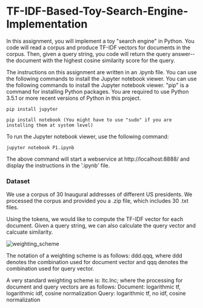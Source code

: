 # TF-IDF-Based-Toy-Search-Engine-Implementation

In this assignment, you will implement a toy "search engine" in Python. You code will read a corpus and produce TF-IDF vectors for documents in the corpus. Then, given a query string, you code will return the query answer--the document with the highest cosine similarity score for the query. 

The instructions on this assignment are written in an .ipynb file. You can use the following commands to install the Jupyter notebook viewer. You can use the following commands to install the Jupyter notebook viewer. "pip" is a command for installing Python packages. You are required to use Python 3.5.1 or more recent versions of Python in this project. 

    pip install jupyter

    pip install notebook (You might have to use "sudo" if you are installing them at system level)

To run the Jupyter notebook viewer, use the following command:

    jupyter notebook P1.ipynb

The above command will start a webservice at http://localhost:8888/ and display the instructions in the '.ipynb' file.

### Dataset

We use a corpus of 30 Inaugural addresses of different US presidents. We processed the corpus and provided you a .zip file, which includes 30 .txt files.

Using the tokens, we would like to compute the TF-IDF vector for each document. Given a query string, we can also calculate the query vector and calcuate similarity.

![weighting_scheme](https://github.com/user-attachments/assets/bb3d98ed-4d09-4433-a609-521e777c1000)


The notation of a weighting scheme is as follows: ddd.qqq, where ddd denotes the combination used for document vector and qqq denotes the combination used for query vector.

A very standard weighting scheme is: ltc.lnc; where the processing for document and query vectors are as follows:
Document: logarithmic tf, logarithmic idf, cosine normalization
Query: logarithmic tf, no idf, cosine normalization
